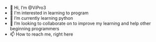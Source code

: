 - 👋 Hi, I’m @ViPro3
- 👀 I'm interested in learning to program
- 🌱 I’m currently learning python
- 💞️ I’m looking to collaborate on to improve my learning and help other beginning programmers
- 📫 How to reach me, right here

<!---
ViPro3/ViPro3 is a ✨ special ✨ repository because its `README.md` (this file) appears on your GitHub profile.
You can click the Preview link to take a look at your changes.
--->
